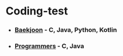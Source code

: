 # Coding-test
- <h3><a href="https://www.acmicpc.net/">Baekjoon</a> - C, Java, Python, Kotlin</h3>
- <h3><a href="https://programmers.co.kr/">Programmers</a> - C, Java</h3>
